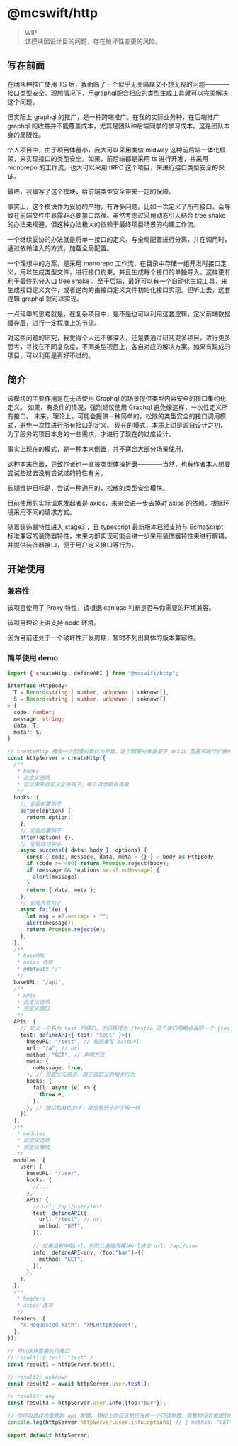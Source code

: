 # @mcswift/http

> WIP  
> 该模块因设计目的问题，存在破坏性变更的风险。

## 写在前面

在团队种推广使用 TS 后，我面临了一个似乎无关痛痒又不想无视的问题————接口类型安全。理想情况下，用graphql配合相应的类型生成工具就可以完美解决这个问题。

但实际上 graphql 的推广，是一种跨端推广。在我的实际业务种，在后端推广 graphql 的收益并不能覆盖成本，尤其是团队种后端同学的学习成本。这是团队本身的局限性。

个人项目中，由于项目体量小，我大可以采用类似 midway 这种前后端一体化框架，来实现接口的类型安全。如果，前后端都是采用 ts 进行开发，并采用 monorepo 的工作流。也大可以采用 tRPC 这个项目，来进行接口类型安全的保证。

最终，我编写了这个模块，给前端类型安全带来一定的保障。

事实上，这个模块作为妥协的产物，有许多问题。比如一次定义了所有接口，会导致在前端文件中暴露非必要接口路径。虽然考虑过采用动态引入结合 tree shake 的办法来规避，但这种办法极大的依赖于最终项目场景的构建工作流。

一个继续妥协的办法就是将单一接口的定义，与全局配置进行分离，并在调用时，通过依赖注入的方式，加载全局配置。

一个理想中的方案，是采用 monorepo 工作流，在目录中存储一组开发时接口定义，用以生成类型文件，进行接口约束。并且生成每个接口的单独导入。这样更有利于最终的分入口 tree shake 。至于后端，最好可以有一个自动化生成工具，来生成接口定义文件，或者逆向的由接口定义文件初始化接口实现。但听上去，这套逻辑 graphql 就可以实现。

一点延申的思考就是，在复杂项目中，是不是也可以利用这套逻辑，定义前端数据缓存层，进行一定程度上的节流。

对这些问题的研究，我觉得个人还不够深入，还是要通过研究更多项目，进行更多思考，寻找在不同复杂度，不同类型项目上，各自对应的解决方案。如果有现成的项目，可以利用是再好不过的。

## 简介

该模块的主要作用是在无法使用 Graphql 的场景提供类型内容安全的接口集约化定义。
如果，有条件的情况，强烈建议使用 Graphql 避免像这样，一次性定义所有接口。
未来，理论上，可能会提供一种简单的，松散的类型安全的接口调用模式，避免一次性进行所有接口的定义。
现在的模式，本质上讲是源自设计之初，为了服务的项目本身的一些需求，才进行了现在的过度设计。

事实上现在的模式，是一种本末倒置，并不适合大部分场景使用，

这种本末倒置，导致作者也一直被类型体操折磨————当然，也有作者本人想要尝试些过去没有尝试过的特性有关。

长期维护目标是，尝试一种通用的，松散的类型安全模块。

目前使用的实际请求发起者是 axios，未来会进一步去掉对 axios 的依赖，根据环境采用不同的请求方式。

随着装饰器特性进入 stage3 ，且 typescript 最新版本已经支持与 EcmaScript 标准兼容的装饰器特性，未来内部实现可能会进一步采用装饰器特性来进行解耦，并提供装饰器接口，便于用户定义接口等行为。

## 开始使用

### 兼容性

该项目使用了 Proxy 特性，请根据 caniuse 判断是否与你需要的环境兼容。

该项目理论上讲支持 node 环境。

因为目前还处于一个破坏性开发周期，暂时不列出具体的版本兼容性。

### 简单使用 demo

```typescript
import { createHttp, defineAPI } from "@mcswift/http";

interface HttpBody<
  T = Record<string | number, unknown> | unknown[],
  S = Record<string | number, unknown> | unknown[]
> {
  code: number;
  message: string;
  data: T;
  meta?: S;
}

// createHttp 接受一个配置对象作为参数，这个配置对象是基于 axios 配置项进行扩展的，axios 的配置项都可以接受，并传递给 axios
const httpServer = createHttp({
  /**
   * hooks
   * 自定义选项
   * 可以用来自定义全局钩子，每个请求都会调用
   */
  hooks: {
    // 全局前置钩子
    before(option) {
      return option;
    },
    // 全局后置钩子
    after(option) {},
    // 全局成功钩子
    async success({ data: body }, options) {
      const { code, message, data, meta = {} } = body as HttpBody;
      if (code >= 400) return Promise.reject(body);
      if (message && !options.meta?.noMessage) {
        alert(message);
      }
      return { data, meta };
    },
    // 全局失败钩子
    async fail(e) {
      let msg = e?.message + "";
      alert(message);
      return Promise.reject(e);
    },
  },
  /**
   * baseURL
   * axios 选项
   * @default "/"
   */
  baseURL: "/api",
  /**
   * APIs
   * 自定义选项
   * 预定义接口
   */
  APIs: {
    // 定义一个名为 test 的接口，访问路径为 /test/a 这个接口预期会返回一个 {test:"test"} 数据。 
    test: defineAPI<{ test: "test" }>({
      baseURL: "/test", // 局部重写 baseurl
      url: "/a", // url
      method: "GET", // 声明方法
      meta: {
        noMessage: true,
      }, // 自定义元信息，用于自定义的相关行为
      hooks: {
        fail: async (e) => {
          throw e;
        },
      }, // 接口私有的钩子，跟全局钩子的字段一样
    }),
  },
  /**
   * modules
   * 自定义选项
   * 预定义模块
   */
  modules: {
    user: {
      baseURL: "/user",
      hooks: {
        //...
      },
      APIs: {
        // url: /api/user/test
        test: defineAPI({
          url: "/test", // url
          method: "GET", 
        }),
        
        // 如果没有申明url，则默认直接用模块url请求 url: /api/user
        info: defineAPI<any, {foo:"bar"}>({
          method: "GET", 
        }),
      },
    },
  },
  /**
   * headers
   * axios 选项
   */
  headers: {
    "X-Requested-With": "XMLHttpRequest",
  },
});

// 可以这样直接执行接口
// result1:{ test: "test" }
const result1 = httpServer.test();

// result2: unknown
const result2 = await httpServer.user.test();

// result3: any
const result3 = httpServer.user.info({foo:"bar"});

// 你可以这样检查原始 api 配置, 理论上你应该把它当作一个只读参数，我暂时没有做固封操作（只是目前懒得弄了）
console.log(httpServer.httpServer.user.info.options) // { method: "GET" }

export default httpServer;
```
